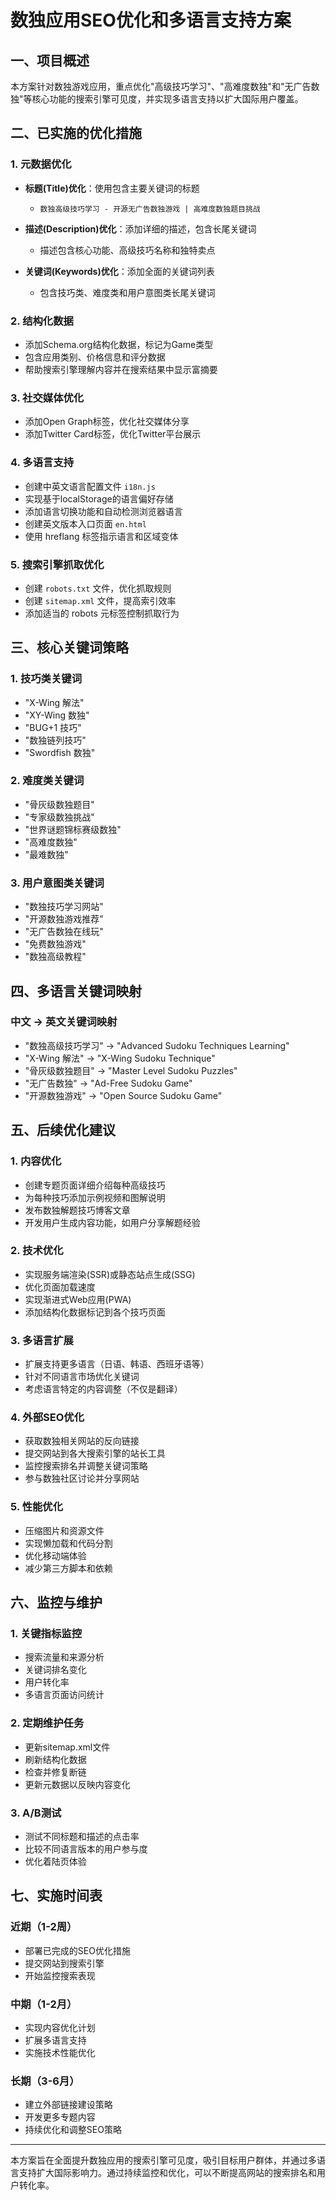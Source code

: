 # 数独应用SEO优化和多语言支持方案

## 一、项目概述

本方案针对数独游戏应用，重点优化"高级技巧学习"、"高难度数独"和"无广告数独"等核心功能的搜索引擎可见度，并实现多语言支持以扩大国际用户覆盖。

## 二、已实施的优化措施

### 1. 元数据优化

- **标题(Title)优化**：使用包含主要关键词的标题
  - `数独高级技巧学习 - 开源无广告数独游戏 | 高难度数独题目挑战`
  
- **描述(Description)优化**：添加详细的描述，包含长尾关键词
  - 描述包含核心功能、高级技巧名称和独特卖点
  
- **关键词(Keywords)优化**：添加全面的关键词列表
  - 包含技巧类、难度类和用户意图类长尾关键词

### 2. 结构化数据

- 添加Schema.org结构化数据，标记为Game类型
- 包含应用类别、价格信息和评分数据
- 帮助搜索引擎理解内容并在搜索结果中显示富摘要

### 3. 社交媒体优化

- 添加Open Graph标签，优化社交媒体分享
- 添加Twitter Card标签，优化Twitter平台展示

### 4. 多语言支持

- 创建中英文语言配置文件 `i18n.js`
- 实现基于localStorage的语言偏好存储
- 添加语言切换功能和自动检测浏览器语言
- 创建英文版本入口页面 `en.html`
- 使用 hreflang 标签指示语言和区域变体

### 5. 搜索引擎抓取优化

- 创建 `robots.txt` 文件，优化抓取规则
- 创建 `sitemap.xml` 文件，提高索引效率
- 添加适当的 robots 元标签控制抓取行为

## 三、核心关键词策略

### 1. 技巧类关键词

- "X-Wing 解法"
- "XY-Wing 数独"
- "BUG+1 技巧"
- "数独链列技巧"
- "Swordfish 数独"

### 2. 难度类关键词

- "骨灰级数独题目"
- "专家级数独挑战"
- "世界谜题锦标赛级数独"
- "高难度数独"
- "最难数独"

### 3. 用户意图类关键词

- "数独技巧学习网站"
- "开源数独游戏推荐"
- "无广告数独在线玩"
- "免费数独游戏"
- "数独高级教程"

## 四、多语言关键词映射

### 中文 → 英文关键词映射

- "数独高级技巧学习" → "Advanced Sudoku Techniques Learning"
- "X-Wing 解法" → "X-Wing Sudoku Technique"
- "骨灰级数独题目" → "Master Level Sudoku Puzzles"
- "无广告数独" → "Ad-Free Sudoku Game"
- "开源数独游戏" → "Open Source Sudoku Game"

## 五、后续优化建议

### 1. 内容优化

- 创建专题页面详细介绍每种高级技巧
- 为每种技巧添加示例视频和图解说明
- 发布数独解题技巧博客文章
- 开发用户生成内容功能，如用户分享解题经验

### 2. 技术优化

- 实现服务端渲染(SSR)或静态站点生成(SSG)
- 优化页面加载速度
- 实现渐进式Web应用(PWA)
- 添加结构化数据标记到各个技巧页面

### 3. 多语言扩展

- 扩展支持更多语言（日语、韩语、西班牙语等）
- 针对不同语言市场优化关键词
- 考虑语言特定的内容调整（不仅是翻译）

### 4. 外部SEO优化

- 获取数独相关网站的反向链接
- 提交网站到各大搜索引擎的站长工具
- 监控搜索排名并调整关键词策略
- 参与数独社区讨论并分享网站

### 5. 性能优化

- 压缩图片和资源文件
- 实现懒加载和代码分割
- 优化移动端体验
- 减少第三方脚本和依赖

## 六、监控与维护

### 1. 关键指标监控

- 搜索流量和来源分析
- 关键词排名变化
- 用户转化率
- 多语言页面访问统计

### 2. 定期维护任务

- 更新sitemap.xml文件
- 刷新结构化数据
- 检查并修复断链
- 更新元数据以反映内容变化

### 3. A/B测试

- 测试不同标题和描述的点击率
- 比较不同语言版本的用户参与度
- 优化着陆页体验

## 七、实施时间表

### 近期（1-2周）

- 部署已完成的SEO优化措施
- 提交网站到搜索引擎
- 开始监控搜索表现

### 中期（1-2月）

- 实现内容优化计划
- 扩展多语言支持
- 实施技术性能优化

### 长期（3-6月）

- 建立外部链接建设策略
- 开发更多专题内容
- 持续优化和调整SEO策略

---

本方案旨在全面提升数独应用的搜索引擎可见度，吸引目标用户群体，并通过多语言支持扩大国际影响力。通过持续监控和优化，可以不断提高网站的搜索排名和用户转化率。